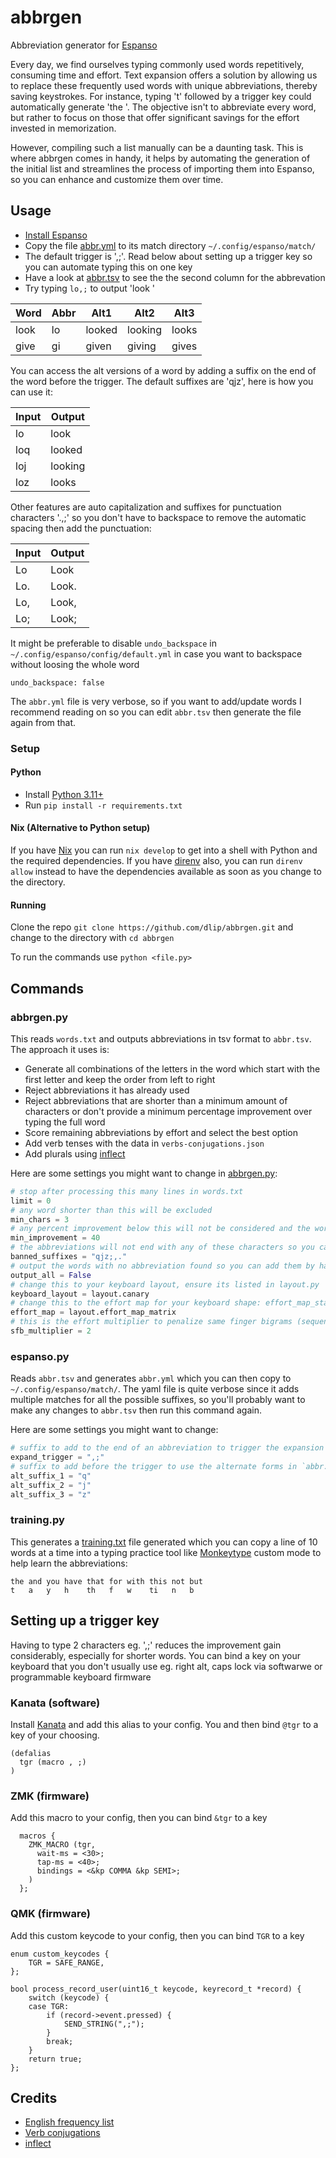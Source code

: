 # abbrgen

Abbreviation generator for [Espanso](https://espanso.org/)

Every day, we find ourselves typing commonly used words repetitively, consuming time and effort. Text expansion offers a solution by allowing us to replace these frequently used words with unique abbreviations, thereby saving keystrokes. For instance, typing 't' followed by a trigger key could automatically generate 'the '. The objective isn't to abbreviate every word, but rather to focus on those that offer significant savings for the effort invested in memorization.

However, compiling such a list manually can be a daunting task. This is where abbrgen comes in handy, it helps by automating the generation of the initial list and streamlines the process of importing them into Espanso, so you can enhance and customize them over time.

## Usage

- [Install Espanso](https://espanso.org/install/)
- Copy the file [abbr.yml](abbr.yml) to its match directory `~/.config/espanso/match/`
- The default trigger is ',;'. Read below about setting up a trigger key so you can automate typing this on one key
- Have a look at [abbr.tsv](abbr.tsv) to see the the second column for the abbrevation
- Try typing `lo,;` to output 'look '

| Word | Abbr | Alt1 | Alt2 | Alt3 |
| ---- | ---- | ---- | ---- | ---- |
| look | lo | looked | looking | looks |
| give | gi | given | giving | gives |

You can access the alt versions of a word by adding a suffix on the end of the word before the trigger. The default suffixes are 'qjz', here is how you can use it:

| Input | Output |
| ----- | ------ |
| lo    | look   |
| loq   | looked |
| loj   | looking |
| loz   | looks  |

Other features are auto capitalization and suffixes for punctuation characters '.,;' so you don't have to backspace to remove the automatic spacing then add the punctuation:

| Input | Output |
| ----- | ------ |
| Lo    | Look   |
| Lo.   | Look.  |
| Lo,   | Look,  |
| Lo;   | Look;  |

It might be preferable to disable `undo_backspace` in `~/.config/espanso/config/default.yml` in case you want to backspace without loosing the whole word

```
undo_backspace: false
```

The `abbr.yml` file is very verbose, so if you want to add/update words I recommend reading on so you can edit `abbr.tsv` then generate the file again from that.

### Setup

#### Python

- Install [Python 3.11+](https://www.python.org/downloads/)
- Run `pip install -r requirements.txt`

#### Nix (Alternative to Python setup)

If you have [Nix](https://nixos.org/download) you can run `nix develop` to get into a shell with Python and the required dependencies. If you have [direnv](https://direnv.net/docs/installation.html) also, you can run `direnv allow` instead to have the dependencies available as soon as you change to the directory.

#### Running

Clone the repo `git clone https://github.com/dlip/abbrgen.git` and change to the directory with `cd abbrgen`

To run the commands use `python <file.py>`

## Commands

### abbrgen.py

This reads `words.txt` and outputs abbreviations in tsv format to `abbr.tsv`. The approach it uses is:

- Generate all combinations of the letters in the word which start with the first letter and keep the order from left to right
- Reject abbreviations it has already used
- Reject abbreviations that are shorter than a minimum amount of characters or don't provide a minimum percentage improvement over typing the full word
- Score remaining abbreviations by effort and select the best option
- Add verb tenses with the data in `verbs-conjugations.json`
- Add plurals using [inflect](https://pypi.org/project/inflect/)

Here are some settings you might want to change in [abbrgen.py](abbrgen.py):

```python
# stop after processing this many lines in words.txt
limit = 0
# any word shorter than this will be excluded
min_chars = 3
# any percent improvement below this will not be considered and the word might be excluded if there are no other options
min_improvement = 40
# the abbreviations will not end with any of these characters so you can use them as a suffix to access the alternate abbreviation forms
banned_suffixes = "qjz;,."
# output the words with no abbreviation found so you can add them by hand
output_all = False
# change this to your keyboard layout, ensure its listed in layout.py
keyboard_layout = layout.canary
# change this to the effort map for your keyboard shape: effort_map_standard, effort_map_matrix
effort_map = layout.effort_map_matrix
# this is the effort multiplier to penalize same finger bigrams (sequences which use the same key in a row)
sfb_multiplier = 2
```

### espanso.py

Reads `abbr.tsv` and generates `abbr.yml` which you can then copy to `~/.config/espanso/match/`. The yaml file is quite verbose since it adds multiple matches for all the possible suffixes, so you'll probably want to make any changes to `abbr.tsv` then run this command again.

Here are some settings you might want to change:

```python
# suffix to add to the end of an abbreviation to trigger the expansion
expand_trigger = ",;"
# suffix to add before the trigger to use the alternate forms in `abbr.tsv`
alt_suffix_1 = "q"
alt_suffix_2 = "j"
alt_suffix_3 = "z"
```

### training.py

This generates a [training.txt](training.txt) file generated which you can copy a line of 10 words at a time into a typing practice tool like [Monkeytype](https://monkeytype.com/) custom mode to help learn the abbreviations:

```
the and you have that for with this not but
t   a   y   h    th   f   w    ti   n   b
```

## Setting up a trigger key

Having to type 2 characters eg. ',;' reduces the improvement gain considerably, especially for shorter words. You can bind a key on your keyboard that you don't usually use eg. right alt, caps lock via softwarwe or programmable keyboard firmware

### Kanata (software)

Install [Kanata](https://github.com/jtroo/kanata) and add this alias to your config. You and then bind `@tgr` to a key of your choosing.

```
(defalias
  tgr (macro , ;)
)
```

### ZMK (firmware)

Add this macro to your config, then you can bind `&tgr` to a key

```
  macros {
    ZMK_MACRO (tgr,
      wait-ms = <30>;
      tap-ms = <40>;
      bindings = <&kp COMMA &kp SEMI>;
    )
  };
```

### QMK (firmware)

Add this custom keycode to your config, then you can bind `TGR` to a key

```
enum custom_keycodes {
    TGR = SAFE_RANGE,
};

bool process_record_user(uint16_t keycode, keyrecord_t *record) {
    switch (keycode) {
    case TGR:
        if (record->event.pressed) {
            SEND_STRING(",;");
        }
        break;
    }
    return true;
};
```

## Credits

- [English frequency list](https://en.wiktionary.org/wiki/Wiktionary:Frequency_lists/Contemporary_fiction)
- [Verb conjugations](https://github.com/Drulac/English-Verbs-Conjugates/blob/master/verbs-conjugations.json)
- [inflect](https://pypi.org/project/inflect/)
